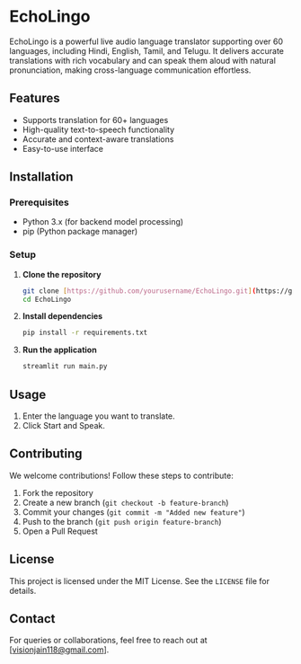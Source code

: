 # EchoLingo

EchoLingo is a powerful live audio language translator supporting over 60 languages, including Hindi, English, Tamil, and Telugu. It delivers accurate translations with rich vocabulary and can speak them aloud with natural pronunciation, making cross-language communication effortless.

## Features

- Supports translation for 60+ languages
- High-quality text-to-speech functionality
- Accurate and context-aware translations
- Easy-to-use interface

## Installation

### Prerequisites
- Python 3.x (for backend model processing)
- pip (Python package manager)

### Setup

1. **Clone the repository**
   ```sh
   git clone [https://github.com/yourusername/EchoLingo.git](https://github.com/visionjain/EchoLingo)
   cd EchoLingo
   ```

2. **Install dependencies**
   ```sh
   pip install -r requirements.txt
   ```

3. **Run the application**
   ```sh
   streamlit run main.py
   ```

## Usage

1. Enter the language you want to translate.
2. Click Start and Speak.

## Contributing

We welcome contributions! Follow these steps to contribute:
1. Fork the repository
2. Create a new branch (`git checkout -b feature-branch`)
3. Commit your changes (`git commit -m "Added new feature"`)
4. Push to the branch (`git push origin feature-branch`)
5. Open a Pull Request

## License

This project is licensed under the MIT License. See the `LICENSE` file for details.

## Contact

For queries or collaborations, feel free to reach out at [visionjain118@gmail.com].
